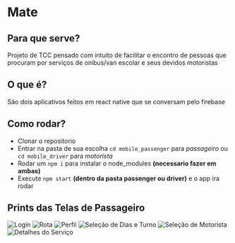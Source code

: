 # Mate

## Para que serve?
Projeto de TCC pensado com intuito de facilitar o encontro de pessoas que procuram por serviços de onibus/van escolar e seus devidos motoristas

## O que é?
São dois aplicativos feitos em react native que se conversam pelo firebase

## Como rodar?
- Clonar o repositorio
- Entrar na pasta de sua escolha `cd mobile_passenger` para *passageiro* ou `cd mobile_driver` para *motorista*
- Rodar um `npm i` para instalar o node_modules **(necessario fazer em ambas)**
- Execute `npm start` **(dentro da pasta passenger ou driver)** e o app ira rodar

## Prints das Telas de Passageiro
![Login](https://user-images.githubusercontent.com/39389740/98179764-4985a380-1ede-11eb-8d47-93f34a0ca5b8.png)
![Rota](https://user-images.githubusercontent.com/39389740/98179953-b39e4880-1ede-11eb-8235-6ddf28f92057.png)
![Perfil](https://user-images.githubusercontent.com/39389740/98180069-f95b1100-1ede-11eb-98ed-2837ff82ad01.png)
![Seleção de Dias e Turno](https://user-images.githubusercontent.com/39389740/98179949-b26d1b80-1ede-11eb-8667-6e642d81b913.png)
![Seleção de Motorista](https://user-images.githubusercontent.com/39389740/98179948-b26d1b80-1ede-11eb-989c-a33e6823fee9.png)
![Detalhes do Serviço](https://user-images.githubusercontent.com/39389740/98179946-b13bee80-1ede-11eb-9ec9-20e235207b28.png)



